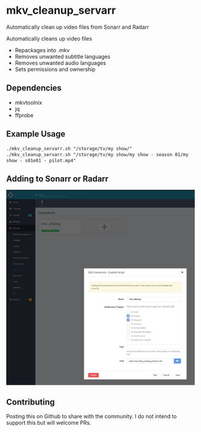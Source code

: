 # mkv_cleanup_servarr
Automatically clean up video files from Sonarr and Radarr

Automatically cleans up video files
- Repackages into .mkv
- Removes unwanted subtitle languages
- Removes unwanted audio languages
- Sets permissions and ownership

## Dependencies
- mkvtoolnix
- jq
- ffprobe

## Example Usage
```
./mkv_cleanup_servarr.sh "/storage/tv/my show/"
./mkv_cleanup_servarr.sh "/storage/tv/my show/my show - season 01/my show - s01e01 - pilot.mp4"
```

## Adding to Sonarr or Radarr
![Screenshot of sonarr.](https://github.com/LRomandine/mkv_cleanup_servarr/blob/main/Readme_pic_2.jpg)
 
## Contributing
Posting this on Github to share with the community. I do not intend to support this but will welcome PRs.
